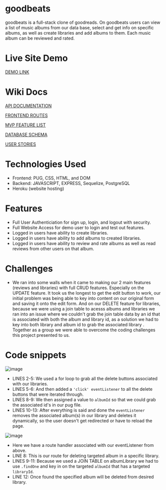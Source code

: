 # goodbeats

goodbeats is a full-stack clone of goodreads. On goodbeats users can view a list of music albums from our data base, select and get info on specific albums, as well as create libraries and add albums to them. Each music album can be reviewed and rated.

# Live Site Demo
[DEMO LINK](https://group-project-good-beats.herokuapp.com/users/login)

# Wiki Docs
[API DOCUMENTATION](https://github.com/john0123456789/GROUP-PROJECT-GOOD-BEATS/wiki/API-DOCUMENTATION)

[FRONTEND ROUTES](https://github.com/john0123456789/GROUP-PROJECT-GOOD-BEATS/wiki/Frontend-Routes)

[MVP FEATURE LIST](https://github.com/john0123456789/GROUP-PROJECT-GOOD-BEATS/wiki/MVP-FEATURE-LIST)

[DATABASE SCHEMA](https://github.com/john0123456789/GROUP-PROJECT-GOOD-BEATS/wiki/Schema)

[USER STORIES](https://github.com/john0123456789/GROUP-PROJECT-GOOD-BEATS/wiki/User-Stories)

# Technologies Used
* Frontend: PUG, CSS, HTML, and DOM
* Backend: JAVASCRIPT, EXPRESS, Sequelize, PostgreSQL
* Heroku (website hosting)

# Features
* Full User Authenticiation for sign up, login, and logout with security.
* Full Website Access for demo user to login and test out features.
* Logged in users have ability to create libraries.
* Logged in users have ability to add albums to created libraries.
* Logged in users have ability to review and rate albums as well as read reviews from other users on that album.

# Challenges
* We ran into some walls when it came to making our 2 main features (reviews and libraries) with full CRUD features. Especially on the UPDATE feature. It took us the longest to get the edit button to work, our initial problem was being able to key into content on our original form and saving it onto the edit form. And on our DELETE feature for libraries, because we were using a join table to acesss albums and libraries we ran into an issue where we couldn't grab the join table data by an id that is associated with both the album and library id, as a solution we had to key into both library and album id to grab the associated library . Together as a group we were able to overcome the coding challenges this project presented to us.

# Code snippets
![image](https://user-images.githubusercontent.com/8033523/173161534-6ac6c175-5533-4adf-bd30-74f1e12cadc6.png)
* LINES 2-5: We used a for loop to grab all the delete buttons associated with our libraries. 
* LINES 5-6: And then added a `'click' eventListener` to all the delete buttons that were iterated through. 
* LINES 8-9: We then assigned a value to `albumId` so that we could grab the associated id's in our pug file. 
* LINES 10-13: After everything is said and done the `eventListener` removes the associated album(s) in our library and  deletes it dynamically, so the user doesn't get redirected or have to reload the page.

![image](https://user-images.githubusercontent.com/8033523/173162328-480c3d2f-1fbf-4197-9bc4-845dbd5785c3.png)
* Here we have a route handler associated with our eventListener from above.
* LINE 8: This is our route for deleting targeted album in a specific library.
* LINES 9-11: Because we used a JOIN TABLE on albumLibrary we had to use `.findOne` and key in on the targeted `albumId` that has a targeted `libraryId`.
* LINE 12: Once found the specified album will be deleted from desired library.


